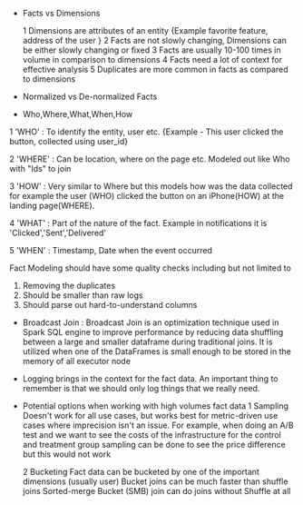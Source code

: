 - Facts vs Dimensions

  1 Dimensions are attributes of an entity {Example favorite feature, address of the user }
  2 Facts are not slowly changing, Dimensions can be either slowly changing or fixed 
  3 Facts are usually 10-100 times in volume in comparison to dimensions
  4 Facts need a lot of context for effective analysis
  5 Duplicates are more common in facts as compared to dimensions

- Normalized vs De-normalized Facts

- Who,Where,What,When,How

1 'WHO' : To identify the entity, user etc. {Example - This user clicked the button, collected using user_id}

2 'WHERE' : Can be location, where on the page etc. Modeled out like Who with "Ids" to join

3 'HOW' : Very similar to Where but this models how was the data collected for example the user (WHO) clicked the button on     an iPhone(HOW) at the landing page(WHERE).

4 'WHAT' : Part of the nature of the fact. Example in notifications it is 'Clicked','Sent','Delivered'

5 'WHEN' : Timestamp, Date when the event occurred 

Fact Modeling should have some quality checks including but not limited to 
1) Removing the duplicates
2) Should be smaller than raw logs
3) Should parse out hard-to-understand columns

- Broadcast Join : Broadcast Join is an optimization technique used in Spark SQL engine to improve performance by reducing data shuffling between a large and smaller dataframe during traditional joins. It is utilized when one of the DataFrames is small enough to be stored in the memory of all executor node

- Logging brings in the context for the fact data. An important thing to remember is that we should only log things that we
  really need.

- Potential options when working with high volumes fact data
  1 Sampling
  Doesn't work for all use cases, but works best for metric-driven use cases where imprecision isn't an issue.
  For example, when doing an A/B test and we want to see the costs of the infrastructure for the control and treatment group
  sampling can be done to see the price difference but this would not work 
  
  2 Bucketing
  Fact data can be bucketed by one of the important dimensions (usually user)
  Bucket joins can be much faster than shuffle joins
  Sorted-merge Bucket (SMB) join can do joins without Shuffle at all  
